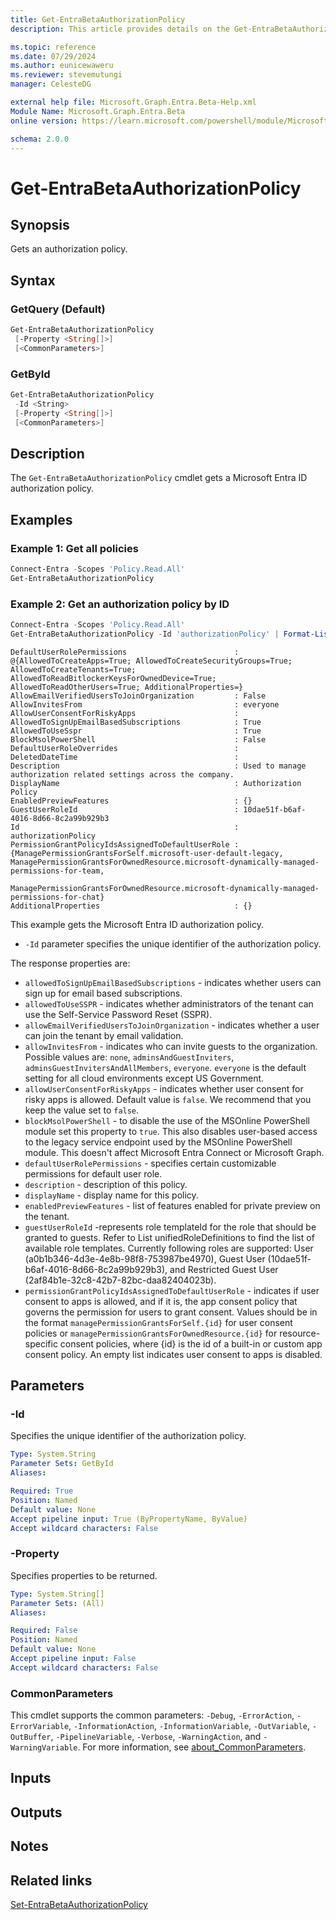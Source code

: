 ```yaml
---
title: Get-EntraBetaAuthorizationPolicy
description: This article provides details on the Get-EntraBetaAuthorizationPolicy command.

ms.topic: reference
ms.date: 07/29/2024
ms.author: eunicewaweru
ms.reviewer: stevemutungi
manager: CelesteDG

external help file: Microsoft.Graph.Entra.Beta-Help.xml
Module Name: Microsoft.Graph.Entra.Beta
online version: https://learn.microsoft.com/powershell/module/Microsoft.Graph.Entra.Beta/Get-EntraBetaAuthorizationPolicy

schema: 2.0.0
---
```


# Get-EntraBetaAuthorizationPolicy

## Synopsis

Gets an authorization policy.

## Syntax

### GetQuery (Default)

```powershell
Get-EntraBetaAuthorizationPolicy
 [-Property <String[]>]
 [<CommonParameters>]
```

### GetById

```powershell
Get-EntraBetaAuthorizationPolicy
 -Id <String>
 [-Property <String[]>]
 [<CommonParameters>]
```

## Description

The `Get-EntraBetaAuthorizationPolicy` cmdlet gets a Microsoft Entra ID authorization policy.

## Examples

### Example 1: Get all policies

```powershell
Connect-Entra -Scopes 'Policy.Read.All'
Get-EntraBetaAuthorizationPolicy
```

### Example 2: Get an authorization policy by ID

```powershell
Connect-Entra -Scopes 'Policy.Read.All'
Get-EntraBetaAuthorizationPolicy -Id 'authorizationPolicy' | Format-List
```

```Output
DefaultUserRolePermissions                        : @{AllowedToCreateApps=True; AllowedToCreateSecurityGroups=True; AllowedToCreateTenants=True; AllowedToReadBitlockerKeysForOwnedDevice=True; AllowedToReadOtherUsers=True; AdditionalProperties=}
AllowEmailVerifiedUsersToJoinOrganization         : False
AllowInvitesFrom                                  : everyone
AllowUserConsentForRiskyApps                      :
AllowedToSignUpEmailBasedSubscriptions            : True
AllowedToUseSspr                                  : True
BlockMsolPowerShell                               : False
DefaultUserRoleOverrides                          :
DeletedDateTime                                   :
Description                                       : Used to manage authorization related settings across the company.
DisplayName                                       : Authorization Policy
EnabledPreviewFeatures                            : {}
GuestUserRoleId                                   : 10dae51f-b6af-4016-8d66-8c2a99b929b3
Id                                                : authorizationPolicy
PermissionGrantPolicyIdsAssignedToDefaultUserRole : {ManagePermissionGrantsForSelf.microsoft-user-default-legacy, ManagePermissionGrantsForOwnedResource.microsoft-dynamically-managed-permissions-for-team,
                                                    ManagePermissionGrantsForOwnedResource.microsoft-dynamically-managed-permissions-for-chat}
AdditionalProperties                              : {}
```

This example gets the Microsoft Entra ID authorization policy.

- `-Id` parameter specifies the unique identifier of the authorization policy.

The response properties are:

- `allowedToSignUpEmailBasedSubscriptions` - indicates whether users can sign up for email based subscriptions.
- `allowedToUseSSPR` - indicates whether administrators of the tenant can use the Self-Service Password Reset (SSPR).
- `allowEmailVerifiedUsersToJoinOrganization` - indicates whether a user can join the tenant by email validation.
- `allowInvitesFrom` - indicates who can invite guests to the organization. Possible values are: `none`, `adminsAndGuestInviters`, `adminsGuestInvitersAndAllMembers`, `everyone`. `everyone` is the default setting for all cloud environments except US Government.
- `allowUserConsentForRiskyApps` - indicates whether user consent for risky apps is allowed. Default value is `false`. We recommend that you keep the value set to `false`.
- `blockMsolPowerShell` - to disable the use of the MSOnline PowerShell module set this property to `true`. This also disables user-based access to the legacy service endpoint used by the MSOnline PowerShell module. This doesn't affect Microsoft Entra Connect or Microsoft Graph.
- `defaultUserRolePermissions` - specifies certain customizable permissions for default user role.
- `description` - description of this policy.
- `displayName` - display name for this policy.
- `enabledPreviewFeatures` - list of features enabled for private preview on the tenant.
- `guestUserRoleId` -represents role templateId for the role that should be granted to guests. Refer to List unifiedRoleDefinitions to find the list of available role templates. Currently following roles are supported: User (a0b1b346-4d3e-4e8b-98f8-753987be4970), Guest User (10dae51f-b6af-4016-8d66-8c2a99b929b3), and Restricted Guest User (2af84b1e-32c8-42b7-82bc-daa82404023b).
- `permissionGrantPolicyIdsAssignedToDefaultUserRole` - indicates if user consent to apps is allowed, and if it is, the app consent policy that governs the permission for users to grant consent. Values should be in the format `managePermissionGrantsForSelf.{id}` for user consent policies or `managePermissionGrantsForOwnedResource.{id}` for resource-specific consent policies, where {id} is the id of a built-in or custom app consent policy. An empty list indicates user consent to apps is disabled.

## Parameters

### -Id

Specifies the unique identifier of the authorization policy.

```yaml
Type: System.String
Parameter Sets: GetById
Aliases:

Required: True
Position: Named
Default value: None
Accept pipeline input: True (ByPropertyName, ByValue)
Accept wildcard characters: False
```

### -Property

Specifies properties to be returned.

```yaml
Type: System.String[]
Parameter Sets: (All)
Aliases:

Required: False
Position: Named
Default value: None
Accept pipeline input: False
Accept wildcard characters: False
```

### CommonParameters

This cmdlet supports the common parameters: `-Debug`, `-ErrorAction`, `-ErrorVariable`, `-InformationAction`, `-InformationVariable`, `-OutVariable`, `-OutBuffer`, `-PipelineVariable`, `-Verbose`, `-WarningAction`, and `-WarningVariable`. For more information, see [about_CommonParameters](https://go.microsoft.com/fwlink/?LinkID=113216).

## Inputs

## Outputs

## Notes

## Related links

[Set-EntraBetaAuthorizationPolicy](Set-EntraBetaAuthorizationPolicy.md)
